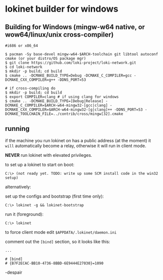 # lokinet builder for windows

## Building for Windows (mingw-w64 native, or wow64/linux/unix cross-compiler)

    #i686 or x86_64

    $ pacman -Sy base-devel mingw-w64-$ARCH-toolchain git libtool autoconf cmake (or your distro/OS package mgr)
    $ git clone https://github.com/loki-project/loki-network.git
    $ cd loki-network
    $ mkdir -p build; cd build
    $ cmake .. -DCMAKE_BUILD_TYPE=Debug -DCMAKE_C_COMPILER=gcc -DCMAKE_CXX_COMPILER=g++ -DDNS_PORT=53

    # if cross-compiling do
    $ mkdir -p build; cd build
    $ export COMPILER=clang # if using clang for windows
    $ cmake .. -DCMAKE_BUILD_TYPE=[Debug|Release] -DCMAKE_C_COMPILER=$ARCH-w64-mingw32-[gcc|clang] -DCMAKE_CXX_COMPILER=$ARCH-w64-mingw32-[g|clang]++ -DDNS_PORT=53 -DCMAKE_TOOLCHAIN_FILE=../contrib/cross/mingw[32].cmake

## running

if the machine you run lokinet on has a public address (at the moment) it `will` automatically become a relay, 
otherwise it will run in client mode.


**NEVER** run lokinet with elevated privileges.

to set up a lokinet to start on boot:

    C:\> (not ready yet. TODO: write up some SCM install code in the win32 setup)

alternatively:

set up the configs and bootstrap (first time only):

    C:\> lokinet -g && lokinet-bootstrap
    
run it (foreground):
    
    C:\> lokinet

to force client mode edit `$APPDATA/.lokinet/daemon.ini`

comment out the `[bind]` section, so it looks like this:

    ...
    
    # [bind]
    # {B7F2ECAC-BB10-4736-8BBD-6E9444E27030}=1090


-despair